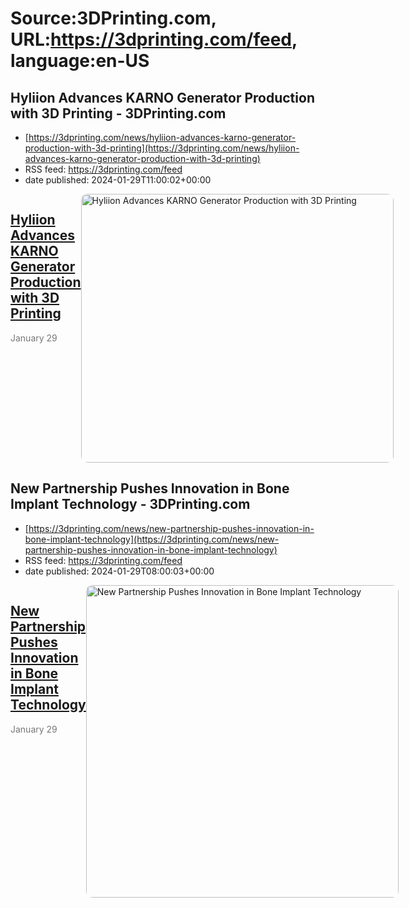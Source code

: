 # Source:3DPrinting.com, URL:https://3dprinting.com/feed, language:en-US

## Hyliion Advances KARNO Generator Production with 3D Printing - 3DPrinting.com
 - [https://3dprinting.com/news/hyliion-advances-karno-generator-production-with-3d-printing](https://3dprinting.com/news/hyliion-advances-karno-generator-production-with-3d-printing)
 - RSS feed: https://3dprinting.com/feed
 - date published: 2024-01-29T11:00:02+00:00

<div style="display: flex;"><div><h2><a href="https://3dprinting.com/news/hyliion-advances-karno-generator-production-with-3d-printing/" target="_blank">Hyliion Advances KARNO Generator Production with 3D Printing</a></h2><span style="color: #777; font-size: 14px; margin-top: auto;">January 29</span></div><div><img alt="Hyliion Advances KARNO Generator Production with 3D Printing" class="attachment-singular-featured-thumb size-singular-featured-thumb wp-post-image" height="430" src="https://3dprinting.com/wp-content/uploads/image2-146-500x430.png" style="border-radius: 10px; overflow: hidden;" width="500" /></div></div>

## New Partnership Pushes Innovation in Bone Implant Technology - 3DPrinting.com
 - [https://3dprinting.com/news/new-partnership-pushes-innovation-in-bone-implant-technology](https://3dprinting.com/news/new-partnership-pushes-innovation-in-bone-implant-technology)
 - RSS feed: https://3dprinting.com/feed
 - date published: 2024-01-29T08:00:03+00:00

<div style="display: flex;"><div><h2><a href="https://3dprinting.com/news/new-partnership-pushes-innovation-in-bone-implant-technology/" target="_blank">New Partnership Pushes Innovation in Bone Implant Technology</a></h2><span style="color: #777; font-size: 14px; margin-top: auto;">January 29</span></div><div><img alt="New Partnership Pushes Innovation in Bone Implant Technology" class="attachment-singular-featured-thumb size-singular-featured-thumb wp-post-image" height="500" src="https://3dprinting.com/wp-content/uploads/image3-118-500x500.png" style="border-radius: 10px; overflow: hidden;" width="500" /></div></div>

